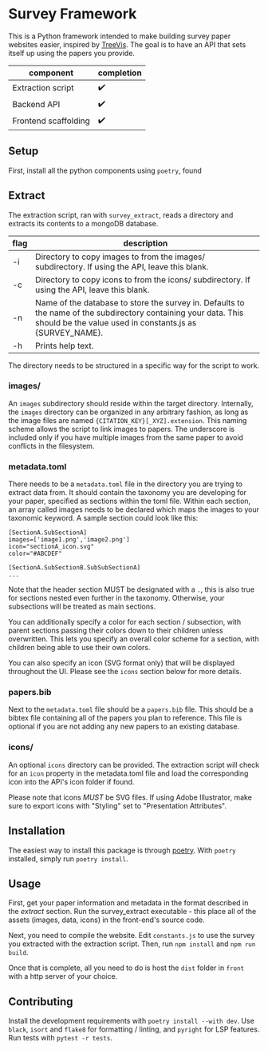 # Survey Framework
This is a Python framework intended to make building survey paper websites easier, inspired by [TreeVis](https://treevis.net). 
The goal is to have an API that sets itself up using the papers you provide.

| component | completion |
| --------- | ---------- |
| Extraction script | ✔️ |
| Backend API | ✔️   |
| Frontend scaffolding | ✔️ |

## Setup
First, install all the python components using `poetry`, found 

## Extract 
The extraction script, ran with `survey_extract`, reads a directory and extracts its contents to a mongoDB database.

| flag  | description |
| ----  | ----------- |
| -i    | Directory to copy images to from the images/ subdirectory. If using the API, leave this blank. |
| -c    | Directory to copy icons to from the icons/ subdirectory. If using the API, leave this blank. |
| -n    | Name of the database to store the survey in. Defaults to the name of the subdirectory containing your data. This should be the value used in constants.js as {SURVEY_NAME}.
| -h    | Prints help text. |

The directory needs to be structured in a specific way for the script to work.

### images/
An `images` subdirectory should reside within the target directory. 
Internally, the `images` directory can be organized in any arbitrary fashion, as long as the image files are named `{CITATION_KEY}[_XYZ].extension`.
This naming scheme allows the script to link images to papers. 
The underscore is included only if you have multiple images from the same paper to avoid conflicts in the filesystem.

### metadata.toml
There needs to be a `metadata.toml` file in the directory you are trying to extract data from.
It should contain the taxonomy you are developing for your paper, specified as sections within the toml file.
Within each section, an array called images needs to be declared which maps the images to your taxonomic keyword.
A sample section could look like this:
```
[SectionA.SubSectionA]
images=['image1.png','image2.png']
icon="sectionA_icon.svg"
color="#ABCDEF"

[SectionA.SubSectionB.SubSubSectionA]
...
```
Note that the header section MUST be designated with a `.`, this is also true for sections nested even further in the taxonomy. 
Otherwise, your subsections will be treated as main sections.

You can additionally specify a color for each section / subsection, with parent sections
passing their colors down to their children unless overwritten.
This lets you specify an overall color scheme for a section, with children being able
to use their own colors.

You can also specify an icon (SVG format only) that will be displayed throughout the UI. 
Please see the `icons` section below for more details.

### papers.bib 
Next to the `metadata.toml` file should be a `papers.bib` file. 
This should be a bibtex file containing all of the papers you plan to reference.
This file is optional if you are not adding any new papers to an existing database.

### icons/
An optional `icons` directory can be provided. 
The extraction script will check for an `icon` property in the metadata.toml file
and load the corresponding icon into the API's icon folder if found.

Please note that icons *MUST* be SVG files. 
If using Adobe Illustrator, make sure to export icons with "Styling" set to "Presentation Attributes".

## Installation
The easiest way to install this package is through [poetry](https://python-poetry.org/).
With `poetry` installed, simply run `poetry install`.

## Usage
First, get your paper information and metadata in the format described in the *extract* section.
Run the survey_extract executable - this place all of the assets (images, data, icons) in the front-end's source code. 

Next, you need to compile the website. Edit `constants.js` to use the survey you extracted with the extraction script. Then, run `npm install` and `npm run build`. 

Once that is complete, all you need to do is host the `dist` folder in `front` with a http server of your choice. 

## Contributing
Install the development requirements with `poetry install --with dev`. 
Use `black`, `isort` and `flake8` for formatting / linting, and `pyright` for LSP features.
Run tests with `pytest -r tests`.
